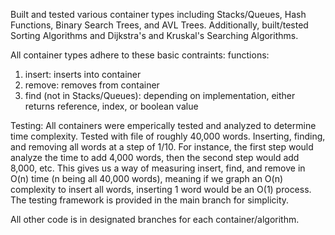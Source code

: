 Built and tested various container types including Stacks/Queues, Hash Functions, Binary Search Trees, and AVL Trees.
Additionally, built/tested Sorting Algorithms and Dijkstra's and Kruskal's Searching Algorithms.


All container types adhere to these basic contraints:
functions: 
  1. insert: inserts into container
  2. remove: removes from container
  3. find (not in Stacks/Queues): depending on implementation, either returns reference, index, or boolean value

Testing:
All containers were emperically tested and analyzed to determine time complexity. Tested with file of roughly 40,000 words. Inserting, finding, and removing all words at a step of 1/10. For instance, the first step would analyze the time to add 4,000 words, then the second step would add 8,000, etc. This gives us a way of measuring insert, find, and remove in O(n) time (n being all 40,000 words), meaning if we graph an O(n) complexity to insert all words, inserting 1 word would be an O(1) process. The testing framework is provided in the main branch for simplicity.

All other code is in designated branches for each container/algorithm.

